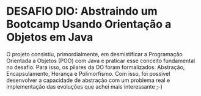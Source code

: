 # DESAFIO DIO: Abstraindo um Bootcamp Usando Orientação a Objetos em Java

O projeto consistiu, primordialmente, em desmistificar a Programação Orientada a Objetos (POO) com Java e praticar esse conceito fundamental no desafio. Para isso, os pilares da OO foram formalizados: Abstração, Encapsulamento, Herança e Polimorfismo. Com isso, foi possível desenvolver a capacidade de abstração com um problema real e implementação das evoluções que achei mais interessante ;-)
